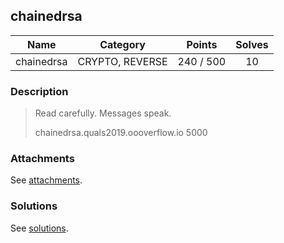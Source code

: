 ## chainedrsa

|  Name  |  Category  |  Points  |  Solves  |
| :----: | :----: | :----: | :----: |
|  chainedrsa |  CRYPTO, REVERSE  |  240 / 500  |  10  |

### Description
> Read carefully. Messages speak.
> 
> chainedrsa.quals2019.oooverflow.io 5000

### Attachments
See [attachments](https://github.com/roadicing/ctf-writeups/tree/main/2019/defconctf-quals/chainedrsa/attachments).

### Solutions
See [solutions](https://github.com/roadicing/ctf-writeups/tree/main/2019/defconctf-quals/chainedrsa/solutions).